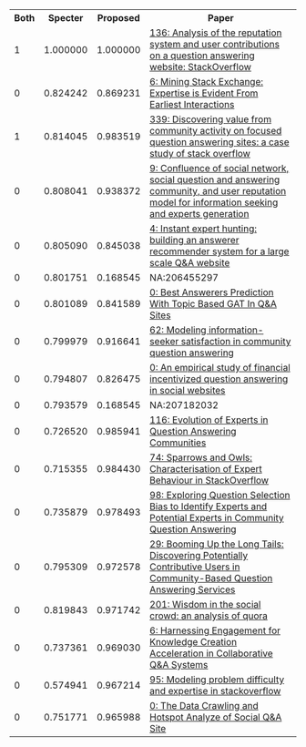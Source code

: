 <html><table><tr>
<th>Both</th>
<th>Specter</th>
<th>Proposed</th>
<th>Paper</th>
</tr>
<tr>
<td>1</td>
<td>1.000000</td>
<td>1.000000</td>
<td><a href="https://www.semanticscholar.org/paper/37c2c51947f00a7ed01761d404c2e4d04cf108a8">136: Analysis of the reputation system and user contributions on a question answering website: StackOverflow</a></td>
</tr>
<tr>
<td>0</td>
<td>0.824242</td>
<td>0.869231</td>
<td><a href="https://www.semanticscholar.org/paper/5fe87ae6a6d409ac7580980e3d2af2e41ca39033">6: Mining Stack Exchange: Expertise is Evident From Earliest Interactions</a></td>
</tr>
<tr>
<td>1</td>
<td>0.814045</td>
<td>0.983519</td>
<td><a href="https://www.semanticscholar.org/paper/7cd2e2dee9b27581b4ce4bcd95090e06123ae742">339: Discovering value from community activity on focused question answering sites: a case study of stack overflow</a></td>
</tr>
<tr>
<td>0</td>
<td>0.808041</td>
<td>0.938372</td>
<td><a href="https://www.semanticscholar.org/paper/c69848a93f9d9ff7bb21a8cb9ba139892521fe26">9: Confluence of social network, social question and answering community, and user reputation model for information seeking and experts generation</a></td>
</tr>
<tr>
<td>0</td>
<td>0.805090</td>
<td>0.845038</td>
<td><a href="https://www.semanticscholar.org/paper/f35736f74c4187e403759e585a5298d7d2f33a1f">4: Instant expert hunting: building an answerer recommender system for a large scale Q&A website</a></td>
</tr>
<tr>
<td>0</td>
<td>0.801751</td>
<td>0.168545</td>
<td>NA:206455297</td>
</tr>
<tr>
<td>0</td>
<td>0.801089</td>
<td>0.841589</td>
<td><a href="https://www.semanticscholar.org/paper/f9aa1b28628f588818e9e890f96e63d6e713a8a9">0: Best Answerers Prediction With Topic Based GAT In Q&A Sites</a></td>
</tr>
<tr>
<td>0</td>
<td>0.799979</td>
<td>0.916641</td>
<td><a href="https://www.semanticscholar.org/paper/082d78f85298be3c54577a6d0a7fa156e109b0cb">62: Modeling information-seeker satisfaction in community question answering</a></td>
</tr>
<tr>
<td>0</td>
<td>0.794807</td>
<td>0.826475</td>
<td><a href="https://www.semanticscholar.org/paper/2a20d37e21f3e23f218d8e8b6a097f2bd78b09c7">0: An empirical study of financial incentivized question answering in social websites</a></td>
</tr>
<tr>
<td>0</td>
<td>0.793579</td>
<td>0.168545</td>
<td>NA:207182032</td>
</tr>
<tr>
<td>0</td>
<td>0.726520</td>
<td>0.985941</td>
<td><a href="https://www.semanticscholar.org/paper/c5e863e0cd0973c1942c5c867873fd7fb7214c97">116: Evolution of Experts in Question Answering Communities</a></td>
</tr>
<tr>
<td>0</td>
<td>0.715355</td>
<td>0.984430</td>
<td><a href="https://www.semanticscholar.org/paper/f5b2c120b1a969c7f7488e7fc985fc8bae4df953">74: Sparrows and Owls: Characterisation of Expert Behaviour in StackOverflow</a></td>
</tr>
<tr>
<td>0</td>
<td>0.735879</td>
<td>0.978493</td>
<td><a href="https://www.semanticscholar.org/paper/0cf7dd1173261a2e274309308627f4951b0fa18d">98: Exploring Question Selection Bias to Identify Experts and Potential Experts in Community Question Answering</a></td>
</tr>
<tr>
<td>0</td>
<td>0.795309</td>
<td>0.972578</td>
<td><a href="https://www.semanticscholar.org/paper/417952d5391b383fddaf520af1f67a2066cc6bf7">29: Booming Up the Long Tails: Discovering Potentially Contributive Users in Community-Based Question Answering Services</a></td>
</tr>
<tr>
<td>0</td>
<td>0.819843</td>
<td>0.971742</td>
<td><a href="https://www.semanticscholar.org/paper/3019421d0b208aff9439c4adf9ee282ea14e483f">201: Wisdom in the social crowd: an analysis of quora</a></td>
</tr>
<tr>
<td>0</td>
<td>0.737361</td>
<td>0.969030</td>
<td><a href="https://www.semanticscholar.org/paper/c2dc4f88d0d2e3acbc6c2205c56b1b18921fe534">6: Harnessing Engagement for Knowledge Creation Acceleration in Collaborative Q&A Systems</a></td>
</tr>
<tr>
<td>0</td>
<td>0.574941</td>
<td>0.967214</td>
<td><a href="https://www.semanticscholar.org/paper/d5129a684ce5bc26ed8d9077fb5f314dff4fabbc">95: Modeling problem difficulty and expertise in stackoverflow</a></td>
</tr>
<tr>
<td>0</td>
<td>0.751771</td>
<td>0.965988</td>
<td><a href="https://www.semanticscholar.org/paper/85a7c77d013d0ade9e3e56ac990e94ecfea949a0">0: The Data Crawling and Hotspot Analyze of Social Q&A Site</a></td>
</tr>
</table></html>
